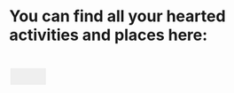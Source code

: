 # You can find all your hearted activities and places here: 

<html>
<head>
<style>
.button {
  border: none;
  color: rgb(255, 1, 1);
  padding: 15px 32px;
  text-align: center;
  text-decoration: none;
  display: inline-block;
  font-size: 16px;
  margin: 4px 2px;
  cursor: pointer;
}

.button {background-color: #ff0000;} /* */

</style>
</head>
<body>

<h1></h1>
<p></p>

<button class="button"></button>

</body>
</html>